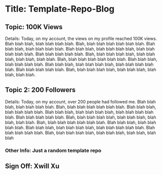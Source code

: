 # Title: Template-Repo-Blog
## Topic: 100K Views
Details: Today, on my account, the views on my profile reached 100K views. Blah blah blah, blah blah blah blah. Blah, blah blah blah blah blah blah. Blah blah blah, blah blah blah blah. Blah blah blah, blah blah blah blah, blah blah blah blah blah. Blah blah blah blah blah. Blah, blah blah blah blah, blah blah blah, blah blah, blah blah. Blah, blah blah blah blah blah blah. Blah blah blah, blah blah blah blah. Blah blah blah, blah blah blah blah, blah blah blah blah blah. Blah blah blah blah blah. Blah, blah blah blah blah, blah blah blah, blah blah, blah blah.

## Topic 2: 200 Followers
Details:  Today, on my account, over 200 people had followed me. Blah blah blah, blah blah blah blah. Blah, blah blah blah blah blah blah. Blah blah blah, blah blah blah blah. Blah blah blah, blah blah blah blah, blah blah blah blah blah. Blah blah blah blah blah. Blah, blah blah blah blah, blah blah blah, blah blah, blah blah. Blah, blah blah blah blah blah blah. Blah blah blah, blah blah blah blah. Blah blah blah, blah blah blah blah, blah blah blah blah blah. Blah blah blah blah blah. Blah, blah blah blah blah, blah blah blah, blah blah, blah blah

### Other Info: Just a random template repo 

## Sign Off: Xwill Xu
